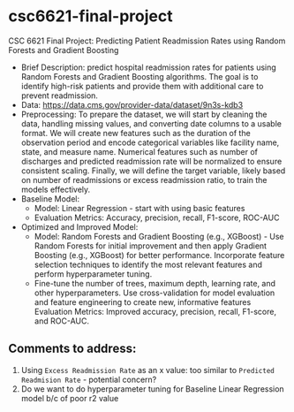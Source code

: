 # csc6621-final-project
CSC 6621 Final Project: Predicting Patient Readmission Rates using Random Forests and Gradient Boosting 

- Brief Description: predict hospital readmission rates for patients using Random Forests and Gradient Boosting algorithms. The goal is to identify high-risk patients and provide them with additional care to prevent readmission.
- Data: https://data.cms.gov/provider-data/dataset/9n3s-kdb3
- Preprocessing: To prepare the dataset, we will start by cleaning the data, handling missing values, and converting date columns to a usable format. We will create new features such as the duration of the observation period and encode categorical variables like facility name, state, and measure name. Numerical features such as number of discharges and predicted readmission rate will be normalized to ensure consistent scaling. Finally, we will define the target variable, likely based on number of readmissions or excess readmission ratio, to train the models effectively.
- Baseline Model:
    - Model: Linear Regression - start with using basic features
    - Evaluation Metrics: Accuracy, precision, recall, F1-score, ROC-AUC
- Optimized and Improved Model:
    - Model: Random Forests and Gradient Boosting (e.g., XGBoost) - Use Random Forests for initial improvement and then apply Gradient Boosting (e.g., XGBoost) for better performance. Incorporate feature selection techniques to identify the most relevant features and perform hyperparameter tuning.
    - Fine-tune the number of trees, maximum depth, learning rate, and other hyperparameters. 
Use cross-validation for model evaluation and feature engineering to create new, informative features
Evaluation Metrics: Improved accuracy, precision, recall, F1-score, and ROC-AUC.

## Comments to address:
1. Using `Excess Readmission Rate` as an x value: too similar to `Predicted Readmision Rate` - potential concern?
2. Do we want to do hyperparameter tuning for Baseline Linear Regression model b/c of poor r2 value